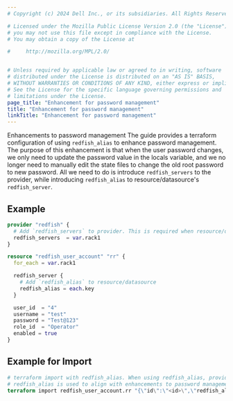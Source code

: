 ```yaml
---
# Copyright (c) 2024 Dell Inc., or its subsidiaries. All Rights Reserved.

# Licensed under the Mozilla Public License Version 2.0 (the "License");
# you may not use this file except in compliance with the License.
# You may obtain a copy of the License at

#     http://mozilla.org/MPL/2.0/


# Unless required by applicable law or agreed to in writing, software
# distributed under the License is distributed on an "AS IS" BASIS,
# WITHOUT WARRANTIES OR CONDITIONS OF ANY KIND, either express or implied.
# See the License for the specific language governing permissions and
# limitations under the License.
page_title: "Enhancement for password management"
title: "Enhancement for password management"
linkTitle: "Enhancement for password management"
---
```

Enhancements to password management
The guide provides a terraform configuration of using `redfish_alias` to enhance password management. 
The purpose of this enhancement is that when the user password changes, we only need to update the password value in the locals variable, and we no longer need to manually edit the state files to change the old root password to new password.
All we need to do is introduce `redfish_servers` to the provider, while introducing `redfish_alias` to resource/datasource's `redfish_server`.

## Example

```terraform
provider "redfish" {
  # Add `redfish_servers` to provider. This is required when resource/datasource's `redfish_alias` is not null
  redfish_servers  = var.rack1
}

resource "redfish_user_account" "rr" {
  for_each = var.rack1

  redfish_server {
    # Add `redfish_alias` to resource/datasource
    redfish_alias = each.key
  }

  user_id  = "4"
  username = "test"
  password = "Test@123"
  role_id  = "Operator"
  enabled = true
}
```

## Example for Import
```terraform
# terraform import with redfish_alias. When using redfish_alias, provider's `redfish_servers` is required.
# redfish_alias is used to align with enhancements to password management.
terraform import redfish_user_account.rr "{\"id\":\"<id>\",\"redfish_alias\":\"<redfish_alias>\"}"
```